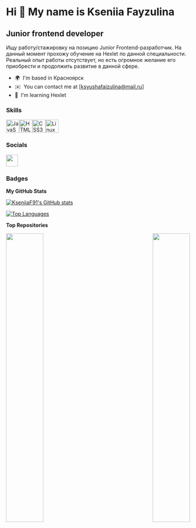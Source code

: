 Hi 👋 My name is Kseniia Fayzulina
==================================

Junior frontend developer
-------------------------

Ищу работу/стажировку на позицию Junior Frontend-разработчик. На данный момент прохожу обучение на Hexlet по данной специальности. Реальный опыт работы отсутствует, но есть огромное желание его приобрести и продолжить развитие в данной сфере.

* 🌍  I'm based in Красноярск
* ✉️  You can contact me at [ksyushafaizulina@mail.ru]
* 🧠  I'm learning Hexlet

### Skills


<p align="left">
<a href="https://developer.mozilla.org/en-US/docs/Web/JavaScript" target="_blank" rel="noreferrer"><img src="https://raw.githubusercontent.com/danielcranney/readme-generator/main/public/icons/skills/javascript-colored.svg" width="36" height="36" alt="JavaScript" /></a><a href="https://developer.mozilla.org/en-US/docs/Glossary/HTML5" target="_blank" rel="noreferrer"><img src="https://raw.githubusercontent.com/danielcranney/readme-generator/main/public/icons/skills/html5-colored.svg" width="36" height="36" alt="HTML5" /></a><a href="https://www.w3.org/TR/CSS/#css" target="_blank" rel="noreferrer"><img src="https://raw.githubusercontent.com/danielcranney/readme-generator/main/public/icons/skills/css3-colored.svg" width="36" height="36" alt="CSS3" /></a><a href="https://www.linux.org" target="_blank" rel="noreferrer"><img src="https://raw.githubusercontent.com/danielcranney/readme-generator/main/public/icons/skills/linux-colored.svg" width="36" height="36" alt="Linux" /></a>
</p>


### Socials

<p align="left"> <a href="https://www.github.com/KseniiaF91" target="_blank" rel="noreferrer"> <picture> <source media="(prefers-color-scheme: dark)" srcset="https://raw.githubusercontent.com/danielcranney/readme-generator/main/public/icons/socials/github-dark.svg" /> <source media="(prefers-color-scheme: light)" srcset="https://raw.githubusercontent.com/danielcranney/readme-generator/main/public/icons/socials/github.svg" /> <img src="https://raw.githubusercontent.com/danielcranney/readme-generator/main/public/icons/socials/github.svg" width="32" height="32" /> </picture> </a></p>

### Badges

<b>My GitHub Stats</b>

<a href="http://www.github.com/KseniiaF91"><img src="https://github-readme-stats.vercel.app/api?username=KseniiaF91&show_icons=true&hide=stars,&title_color=3382ed&text_color=ffffff&icon_color=0891b2&bg_color=0f172a&hide_border=true&show_icons=true" alt="KseniiaF91's GitHub stats" /></a>

<a href="https://github.com/KseniiaF91" align="left"><img src="https://github-readme-stats.vercel.app/api/top-langs/?username=KseniiaF91&langs_count=10&title_color=3382ed&text_color=ffffff&icon_color=0891b2&bg_color=0f172a&hide_border=true&locale=en&custom_title=Top%20%Languages" alt="Top Languages" /></a>

<b>Top Repositories</b>

<div width="100%" align="center"><a href="https://github.com/KseniiaF91/frontend-project-44" align="left"><img align="left" width="45%" src="https://github-readme-stats.vercel.app/api/pin/?username=KseniiaF91&repo=frontend-project-44&title_color=3382ed&text_color=ffffff&icon_color=0891b2&bg_color=0f172a&hide_border=true&locale=en" /></a><a href="https://github.com/KseniiaF91/frontend-project-46" align="right"><img align="right" width="45%" src="https://github-readme-stats.vercel.app/api/pin/?username=KseniiaF91&repo=frontend-project-46&title_color=3382ed&text_color=ffffff&icon_color=0891b2&bg_color=0f172a&hide_border=true&locale=en" /></a></div><br /><br /><br /><br /><br /><br /><br />
